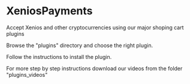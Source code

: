 # XeniosPayments
Accept Xenios and other cryptocurrencies using our major shoping cart plugins

Browse the "plugins" directory and choose the right plugin.

Follow the instructions to install the plugin.

For more step by step instructions download our videos from the folder "plugins_videos"

